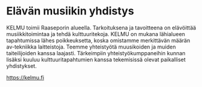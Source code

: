 # Elävän musiikin yhdistys
KELMU toimii Raaseporin alueella. Tarkoituksena ja tavoitteena on elävöittää musiikkitoimintaa ja tehdä kulttuuritekoja. KELMU on mukana lähialueen tapahtumissa lähes poikkeuksetta, koska omistamme merkittävän määrän av-tekniikka laitteistoja. Teemme yhteistyötä muusikoiden ja muiden taiteilijoiden kanssa laajasti. Tärkeimpiin yhteistyökumppaneihin kunnan lisäksi kuuluu kulttuuritapahtumien kanssa tekemisissä olevat paikalliset yhdistykset.

https://kelmu.fi
